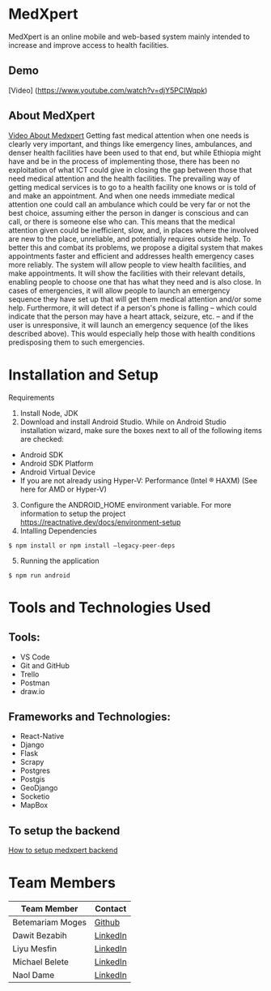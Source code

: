 # MedXpert
MedXpert is an online mobile and web-based system mainly intended to increase and improve access to health facilities.

## Demo
[Video] (https://www.youtube.com/watch?v=djY5PCIWqpk)
## About MedXpert
[Video About Medxpert](https://www.youtube.com/watch?v=CdRrbXms5kg)
Getting fast medical attention when one needs is clearly very important, and things like emergency lines, ambulances, and denser health facilities have been used to that end, but while Ethiopia might have and be in the process of implementing those, there has been no exploitation of what ICT could give in closing the gap between those that need medical attention and the health facilities. The prevailing way of getting medical services is to go to a health facility one knows or is told of and make an appointment. And when one needs immediate medical attention one could call an ambulance which could be very far or not the best choice, assuming either the person in danger is conscious and can call, or there is someone else who can. This means that the medical attention given could be inefficient, slow, and, in places where the involved are new to the place, unreliable, and potentially requires outside help. To better this and combat its problems, we propose a digital system that makes appointments faster and efficient and addresses health emergency cases more reliably. The system will allow people to view health facilities, and make appointments. It will show the facilities with their relevant details, enabling people to choose one that has what they need and is also close. In cases of emergencies, it will allow people to launch an emergency sequence they have set up that will get them medical attention and/or some help. Furthermore, it will detect if a person's phone is falling – which could indicate that the person may have a heart attack, seizure, etc. – and if the user is unresponsive, it will launch an emergency sequence (of the likes described above). This would especially help those with health conditions predisposing them to such emergencies.
# Installation and Setup
Requirements 
1. Install Node, JDK
2. Download and install Android Studio. While on Android Studio installation wizard, make sure the boxes next to all of the following items are checked:
-	Android SDK
-	Android SDK Platform
-	Android Virtual Device
-	If you are not already using Hyper-V: Performance (Intel ® HAXM) (See here for AMD or Hyper-V)
3. Configure the ANDROID_HOME environment variable.
For more information to setup the project  https://reactnative.dev/docs/environment-setup
4. Intalling Dependencies
```
$ npm install or npm install —legacy-peer-deps 
```
5. Running the application
```
$ npm run android
```
# Tools and Technologies Used
## Tools:
- VS Code
- Git and GitHub
- Trello
- Postman
- draw.io
## Frameworks and Technologies:
- React-Native
- Django
- Flask
- Scrapy
- Postgres
- Postgis
- GeoDjango
- Socketio
- MapBox

## To setup the backend 
[How to setup medxpert backend](https://github.com/MedXpert/medXpert_backend#readme)
# Team Members
| Team Member | Contact |
|--|-|
|Betemariam Moges|[Github](https://github.com/BgitBB)|
|Dawit Bezabih|[LinkedIn](https://www.linkedin.com/in/davenbezz/)|
|Liyu Mesfin|[LinkedIn](https://www.linkedin.com/in/liyumk/)|
|Michael Belete|[LinkedIn](https://www.linkedin.com/in/michael-belete-8600a3176/)|
|Naol Dame|[LinkedIn](https://www.linkedin.com/in/naol-dame-38783b213/)|
